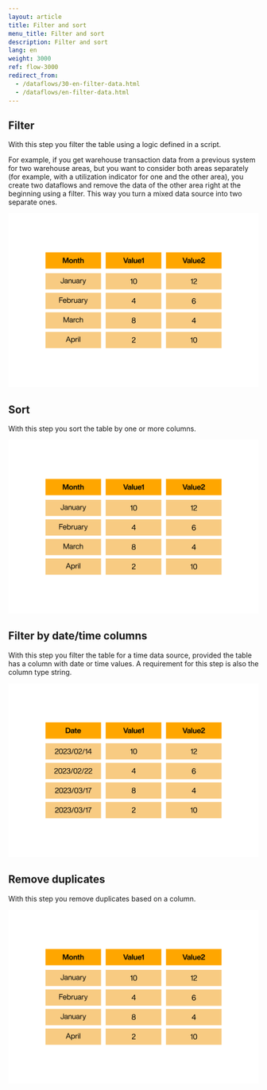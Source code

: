 ```yaml
---
layout: article
title: Filter and sort
menu_title: Filter and sort
description: Filter and sort
lang: en
weight: 3000
ref: flow-3000
redirect_from:
  - /dataflows/30-en-filter-data.html
  - /dataflows/en-filter-data.html
---
```

## Filter

With this step you filter the table using a logic defined in a script.

For example, if you get warehouse transaction data from a previous system for two warehouse areas, but you want to consider both areas separately (for example, with a utilization indicator for one and the other area), you create two dataflows and remove the data of the other area right at the beginning using a filter. This way you turn a mixed data source into two separate ones.

![Filter](/assets/images/dataflows/dataflows_filter.gif)

## Sort

With this step you sort the table by one or more columns.

![Sort](/assets/images/dataflows/dataflows_sort.gif)

## Filter by date/time columns

With this step you filter the table for a time data source, provided the table has a column with date or time values. A requirement for this step is also the column type string.

![Filter by date/time columns](/assets/images/dataflows/dataflows_filter-date-time.gif)

## Remove duplicates

With this step you remove duplicates based on a column.

![Remove duplicates](/assets/images/dataflows/dataflows_remove-duplicates.gif)
